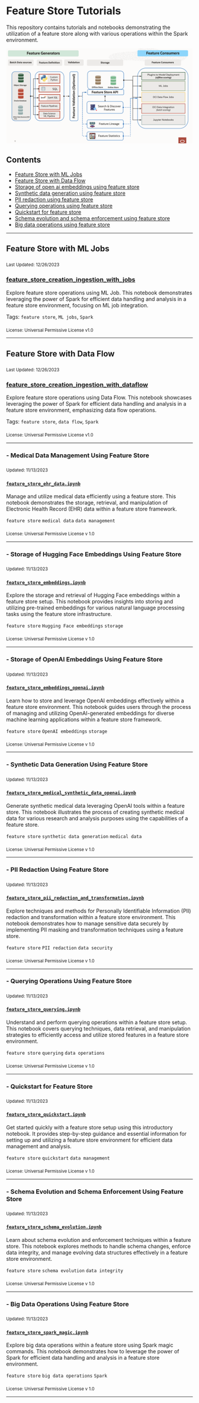 # Feature Store Tutorials

This repository contains tutorials and notebooks demonstrating the utilization of a feature store along with various operations within the Spark environment.

![image info](../figures/feature_store_overview.png)

## Contents
- [Feature Store with ML Jobs](#feature-store-with-ml-jobs)
- [Feature Store with Data Flow](#feature-store-with-data-flow)
- [Storage of open ai embeddings using feature store](#feature_store_embeddings_openai.ipynb)
- [Synthetic data generation using feature store](#feature_store_medical_synthetic_data_openai.ipynb)
- [PII redaction using feature store](#feature_store_pii_redaction_and_transformation.ipynb)
- [Querying operations using feature store](#feature_store_querying.ipynb)
- [Quickstart for feature store](#feature_store_quickstart.ipynb)
- [Schema evolution and schema enforcement using feature store](#feature_store_schema_evolution.ipynb)
- [Big data operations using feature store](#feature_store_spark_magic.ipynb)


---

## Feature Store with ML Jobs

<sub>Last Updated: 12/26/2023</sub>

### [feature_store_creation_ingestion_with_jobs](feature_store_creation_ingestion_with_jobs/)

Explore feature store operations using ML Job. This notebook demonstrates leveraging the power of Spark for efficient data handling and analysis in a feature store environment, focusing on ML job integration.

Tags: `feature store`, `ML jobs`, `Spark`

<sub>License: Universal Permissive License v1.0</sub>

---

## Feature Store with Data Flow

<sub>Last Updated: 12/26/2023</sub>

### [feature_store_creation_ingestion_with_dataflow](feature_store_creation_ingestion_with_dataflow/)

Explore feature store operations using Data Flow. This notebook showcases leveraging the power of Spark for efficient data handling and analysis in a feature store environment, emphasizing data flow operations.

Tags: `feature store`, `data flow`, `Spark`

<sub>License: Universal Permissive License v1.0</sub>

---

### <a name="feature_store_ehr_data.ipynb"></a> - Medical Data Management Using Feature Store

<sub>Updated: 11/13/2023</sub>
#### [`feature_store_ehr_data.ipynb`](../../notebook_examples/feature_store_ehr_data.ipynb)

Manage and utilize medical data efficiently using a feature store. This notebook demonstrates the storage, retrieval, and manipulation of Electronic Health Record (EHR) data within a feature store framework.

`feature store` `medical data` `data management` 

<sub>License: Universal Permissive License v 1.0</sub>

---

### <a name="feature_store_embeddings.ipynb"></a> - Storage of Hugging Face Embeddings Using Feature Store

<sub>Updated: 11/13/2023</sub>
#### [`feature_store_embeddings.ipynb`](../../notebook_examples/feature_store_embeddings.ipynb)

Explore the storage and retrieval of Hugging Face embeddings within a feature store setup. This notebook provides insights into storing and utilizing pre-trained embeddings for various natural language processing tasks using the feature store infrastructure.

`feature store` `Hugging Face embeddings` `storage`

<sub>License: Universal Permissive License v 1.0</sub>

---

### <a name="feature_store_embeddings_openai.ipynb"></a> - Storage of OpenAI Embeddings Using Feature Store

<sub>Updated: 11/13/2023</sub>
#### [`feature_store_embeddings_openai.ipynb`](../../notebook_examples/feature_store_embeddings_openai.ipynb)

Learn how to store and leverage OpenAI embeddings effectively within a feature store environment. This notebook guides users through the process of managing and utilizing OpenAI-generated embeddings for diverse machine learning applications within a feature store framework.

`feature store` `OpenAI embeddings` `storage`

<sub>License: Universal Permissive License v 1.0</sub>

---

### <a name="feature_store_medical_synthetic_data_openai.ipynb"></a> - Synthetic Data Generation Using Feature Store

<sub>Updated: 11/13/2023</sub>
#### [`feature_store_medical_synthetic_data_openai.ipynb`](../../notebook_examples/feature_store_medical_synthetic_data_openai.ipynb)

Generate synthetic medical data leveraging OpenAI tools within a feature store. This notebook illustrates the process of creating synthetic medical data for various research and analysis purposes using the capabilities of a feature store.

`feature store` `synthetic data generation` `medical data` 

<sub>License: Universal Permissive License v 1.0</sub>

---

### <a name="feature_store_pii_redaction_and_transformation.ipynb"></a> - PII Redaction Using Feature Store

<sub>Updated: 11/13/2023</sub>
#### [`feature_store_pii_redaction_and_transformation.ipynb`](../../notebook_examples/feature_store_pii_redaction_and_transformation.ipynb)

Explore techniques and methods for Personally Identifiable Information (PII) redaction and transformation within a feature store environment. This notebook demonstrates how to manage sensitive data securely by implementing PII masking and transformation techniques using a feature store.

`feature store` `PII redaction` `data security`

<sub>License: Universal Permissive License v 1.0</sub>

---

### <a name="feature_store_querying.ipynb"></a> - Querying Operations Using Feature Store

<sub>Updated: 11/13/2023</sub>
#### [`feature_store_querying.ipynb`](../../notebook_examples/feature_store_querying.ipynb)

Understand and perform querying operations within a feature store setup. This notebook covers querying techniques, data retrieval, and manipulation strategies to efficiently access and utilize stored features in a feature store environment.

`feature store` `querying` `data operations`

<sub>License: Universal Permissive License v 1.0</sub>

---

### <a name="feature_store_quickstart.ipynb"></a> - Quickstart for Feature Store

<sub>Updated: 11/13/2023</sub>
#### [`feature_store_quickstart.ipynb`](../../notebook_examples/feature_store_quickstart.ipynb)

Get started quickly with a feature store setup using this introductory notebook. It provides step-by-step guidance and essential information for setting up and utilizing a feature store environment for efficient data management and analysis.

`feature store` `quickstart` `data management`

<sub>License: Universal Permissive License v 1.0</sub>

---

### <a name="feature_store_schema_evolution.ipynb"></a> - Schema Evolution and Schema Enforcement Using Feature Store

<sub>Updated: 11/13/2023</sub>
#### [`feature_store_schema_evolution.ipynb`](../../notebook_examples/feature_store_schema_evolution.ipynb)

Learn about schema evolution and enforcement techniques within a feature store. This notebook explores methods to handle schema changes, enforce data integrity, and manage evolving data structures effectively in a feature store environment.

`feature store` `schema evolution` `data integrity`

<sub>License: Universal Permissive License v 1.0</sub>

---

### <a name="feature_store_spark_magic.ipynb"></a> - Big Data Operations Using Feature Store

<sub>Updated: 11/13/2023</sub>
#### [`feature_store_spark_magic.ipynb`](../../notebook_examples/feature_store_spark_magic.ipynb)

Explore big data operations within a feature store using Spark magic commands. This notebook demonstrates how to leverage the power of Spark for efficient data handling and analysis in a feature store environment.

`feature store` `big data operations` `Spark`

<sub>License: Universal Permissive License v 1.0</sub>

---

